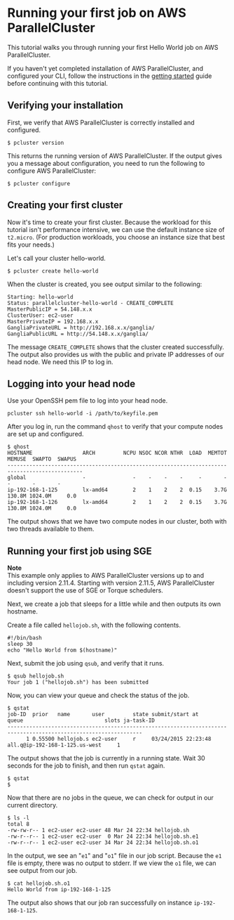 # Running your first job on AWS ParallelCluster<a name="tutorials_01_hello_world"></a>

This tutorial walks you through running your first Hello World job on AWS ParallelCluster\.

If you haven't yet completed installation of AWS ParallelCluster, and configured your CLI, follow the instructions in the [getting started](getting_started.md) guide before continuing with this tutorial\.

## Verifying your installation<a name="verifying-your-installation"></a>

First, we verify that AWS ParallelCluster is correctly installed and configured\.

```
$ pcluster version
```

This returns the running version of AWS ParallelCluster\. If the output gives you a message about configuration, you need to run the following to configure AWS ParallelCluster:

```
$ pcluster configure
```

## Creating your first cluster<a name="creating-your-first-cluster"></a>

Now it's time to create your first cluster\. Because the workload for this tutorial isn't performance intensive, we can use the default instance size of `t2.micro`\. \(For production workloads, you choose an instance size that best fits your needs\.\)

Let's call your cluster hello\-world\.

```
$ pcluster create hello-world
```

When the cluster is created, you see output similar to the following:

```
Starting: hello-world
Status: parallelcluster-hello-world - CREATE_COMPLETE
MasterPublicIP = 54.148.x.x
ClusterUser: ec2-user
MasterPrivateIP = 192.168.x.x
GangliaPrivateURL = http://192.168.x.x/ganglia/
GangliaPublicURL = http://54.148.x.x/ganglia/
```

The message `CREATE_COMPLETE` shows that the cluster created successfully\. The output also provides us with the public and private IP addresses of our head node\. We need this IP to log in\.

## Logging into your head node<a name="logging-into-your-head-node"></a>

Use your OpenSSH pem file to log into your head node\.

```
pcluster ssh hello-world -i /path/to/keyfile.pem
```

After you log in, run the command `qhost` to verify that your compute nodes are set up and configured\.

```
$ qhost
HOSTNAME                ARCH         NCPU NSOC NCOR NTHR  LOAD  MEMTOT  MEMUSE  SWAPTO  SWAPUS
----------------------------------------------------------------------------------------------
global                  -               -    -    -    -     -       -       -       -       -
ip-192-168-1-125        lx-amd64        2    1    2    2  0.15    3.7G  130.8M 1024.0M     0.0
ip-192-168-1-126        lx-amd64        2    1    2    2  0.15    3.7G  130.8M 1024.0M     0.0
```

The output shows that we have two compute nodes in our cluster, both with two threads available to them\.

## Running your first job using SGE<a name="running-your-first-job-using-sge"></a>

**Note**  
This example only applies to AWS ParallelCluster versions up to and including version 2\.11\.4\. Starting with version 2\.11\.5, AWS ParallelCluster doesn't support the use of SGE or Torque schedulers\.

Next, we create a job that sleeps for a little while and then outputs its own hostname\.

Create a file called `hellojob.sh`, with the following contents\.

```
#!/bin/bash
sleep 30
echo "Hello World from $(hostname)"
```

Next, submit the job using `qsub`, and verify that it runs\.

```
$ qsub hellojob.sh
Your job 1 ("hellojob.sh") has been submitted
```

Now, you can view your queue and check the status of the job\.

```
$ qstat
job-ID  prior   name       user         state submit/start at     queue                          slots ja-task-ID
-----------------------------------------------------------------------------------------------------------------
      1 0.55500 hellojob.s ec2-user     r     03/24/2015 22:23:48 all.q@ip-192-168-1-125.us-west     1
```

The output shows that the job is currently in a running state\. Wait 30 seconds for the job to finish, and then run `qstat` again\.

```
$ qstat
$
```

Now that there are no jobs in the queue, we can check for output in our current directory\.

```
$ ls -l
total 8
-rw-rw-r-- 1 ec2-user ec2-user 48 Mar 24 22:34 hellojob.sh
-rw-r--r-- 1 ec2-user ec2-user  0 Mar 24 22:34 hellojob.sh.e1
-rw-r--r-- 1 ec2-user ec2-user 34 Mar 24 22:34 hellojob.sh.o1
```

In the output, we see an "`e1`" and "`o1`" file in our job script\. Because the `e1` file is empty, there was no output to stderr\. If we view the `o1` file, we can see output from our job\.

```
$ cat hellojob.sh.o1
Hello World from ip-192-168-1-125
```

The output also shows that our job ran successfully on instance `ip-192-168-1-125`\.